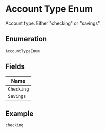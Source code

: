 
# Account Type Enum

Account type. Either "checking" or "savings"

## Enumeration

`AccountTypeEnum`

## Fields

| Name |
|  --- |
| `Checking` |
| `Savings` |

## Example

```
checking
```

